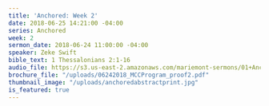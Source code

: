 ```yaml
---
title: 'Anchored: Week 2'
date: 2018-06-25 14:21:00 -04:00
series: Anchored
week: 2
sermon_date: 2018-06-24 11:00:00 -04:00
speaker: Zeke Swift
bible_text: 1 Thessalonians 2:1-16
audio_file: https://s3.us-east-2.amazonaws.com/mariemont-sermons/01+Anchored_+1+Thessalonians+2_1-16.lite.mp3
brochure_file: "/uploads/06242018_MCCProgram_proof2.pdf"
thumbnail_image: "/uploads/anchoredabstractprint.jpg"
is_featured: true
---
```


